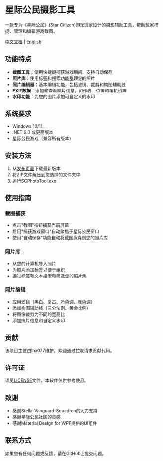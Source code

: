# 星际公民摄影工具

一款专为《星际公民》(Star Citizen)游戏玩家设计的摄影辅助工具，帮助玩家捕捉、管理和编辑游戏截图。

[中文文档](README_CN.md) | [English](README.md)

## 功能特点

- **截图工具**：使用快捷键捕获游戏瞬间，支持自动保存
- **照片库**：使用标签和搜索功能整理您的照片
- **照片编辑器**：基本编辑功能，包括滤镜、裁剪和构图辅助线
- **EXIF数据**：添加和查看照片信息，如作者、位置和相机设置
- **水印功能**：为您的图片添加可自定义的水印

## 系统要求

- Windows 10/11
- .NET 6.0 或更高版本
- 星际公民游戏（兼容所有版本）

## 安装方法

1. 从[发布页面](https://github.com/lhx077/Star-Citizen-Photo-Tool/releases)下载最新版本
2. 将ZIP文件解压到您选择的文件夹中
3. 运行SCPhotoTool.exe

## 使用指南

### 截图捕获

- 点击"截图"按钮捕获当前屏幕
- 启用"捕获游戏窗口"自动聚焦于星际公民窗口
- 使用"自动保存"功能自动将截图保存到您的照片库

### 照片库

- 从您的计算机导入照片
- 为照片添加标签以便于组织
- 通过标签和文本搜索和筛选您的照片集

### 照片编辑

- 应用滤镜（黑白、复古、冷色调、暖色调）
- 添加构图辅助线（三分法则、黄金比例）
- 将图像裁剪为不同的宽高比
- 添加照片信息和自定义水印

## 贡献

该项目主要由lhx077维护。欢迎通过拉取请求贡献代码。

## 许可证

详见[LICENSE](LICENSE)文件。本软件仅供参考使用。

## 致谢

- 感谢Stella-Vanguard-Squadron的大力支持
- 感谢星际公民社区的灵感
- 感谢Material Design for WPF提供的UI组件

## 联系方式

如果您有任何问题或反馈，请在GitHub上提交问题。 
